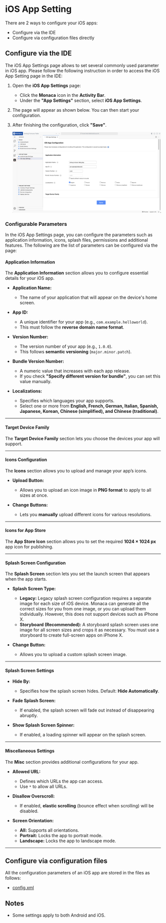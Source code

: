 # iOS App Setting

There are 2 ways to configure your iOS apps:

- Configure via the IDE
- Configure via configuration files directly

## Configure via the IDE

The iOS App Settings page allows to set several commonly used parameter in iOS app. Please follow the following instruction in order to access the iOS App Setting page in the IDE:

1. Open the **iOS App Settings** page:  
   - Click the **Monaca** icon in the **Activity Bar**.  
   - Under the **"App Settings"** section, select **iOS App Settings**.

2. The page will appear as shown below. You can then start your configuration.

3. After finishing the configuration, click **"Save"**.

    ![img](img/cordova-ios-app-setting/cordova-ios-app-setting.png)

### Configurable Parameters

In the iOS App Settings page, you can configure the parameters such as application information, icons, splash files, permissions and additional features. The following are the list of parameters can be configured via the page:

#### Application Information

The **Application Information** section allows you to configure essential details for your iOS app.

- **Application Name:**  
  - The name of your application that will appear on the device's home screen.

- **App ID:**  
  - A unique identifier for your app (e.g., `com.example.helloworld`).  
  - This must follow the **reverse domain name format**.

- **Version Number:**  
  - The version number of your app (e.g., `1.0.0`).  
  - This follows **semantic versioning** (`major.minor.patch`).

- **Bundle Version Number:**  
  - A numeric value that increases with each app release.  
  - If you check **"Specify different version for bundle"**, you can set this value manually.

- **Localizations:**  
  - Specifies which languages your app supports.  
  - Select one or more from **English, French, German, Italian, Spanish, Japanese, Korean, Chinese (simplified), and Chinese (traditional)**.

---

#### Target Device Family

The **Target Device Family** section lets you choose the devices your app will support.

---

#### Icons Configuration

The **Icons** section allows you to upload and manage your app’s icons.

- **Upload Button:**  
  - Allows you to upload an icon image in **PNG format** to apply to all sizes at once.

- **Change Buttons:**  
  - Lets you **manually** upload different icons for various resolutions.

---

#### Icons for App Store

The **App Store Icon** section allows you to set the required **1024 × 1024 px** app icon for publishing.

---

#### Splash Screen Configuration

The **Splash Screen** section lets you set the launch screen that appears when the app starts.

- **Splash Screen Type:**  
  - **Legacy:** Legacy splash screen configuration requires a separate image for each size of iOS device. Monaca can generate all the correct sizes for you from one image, or you can upload them individually. However, this does not support devices such as iPhone X.
  - **Storyboard (Recommended):** A storyboard splash screen uses one image for all screen sizes and crops it as necessary. You must use a storyboard to create full-screen apps on iPhone X.

- **Change Button:**  
  - Allows you to upload a custom splash screen image.

---

#### Splash Screen Settings

- **Hide By:**  
  - Specifies how the splash screen hides. Default: **Hide Automatically**.

- **Fade Splash Screen:**  
  - If enabled, the splash screen will fade out instead of disappearing abruptly.

- **Show Splash Screen Spinner:**  
  - If enabled, a loading spinner will appear on the splash screen.

---

#### Miscellaneous Settings

The **Misc** section provides additional configurations for your app.

- **Allowed URL:**  
  - Defines which URLs the app can access.  
  - Use `*` to allow all URLs.

- **Disallow Overscroll:**  
  - If enabled, **elastic scrolling** (bounce effect when scrolling) will be disabled.

- **Screen Orientation:**  
  - **All:** Supports all orientations.  
  - **Portrait:** Locks the app to portrait mode.  
  - **Landscape:** Locks the app to landscape mode.

---

## Configure via configuration files

All the configuration parameters of an iOS app are stored in the files as follows:

- [config.xml](https://cordova.apache.org/docs/en/dev/config_ref/index.html)

## Notes

- Some settings apply to both Android and iOS.
